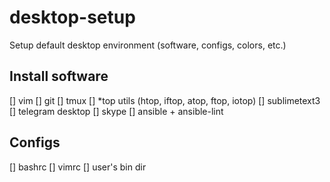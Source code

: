 # desktop-setup
Setup default desktop environment (software, configs, colors, etc.)


## Install software

[] vim
[] git
[] tmux
[] \*top utils (htop, iftop, atop, ftop, iotop)
[] sublimetext3
[] telegram desktop
[] skype
[] ansible + ansible-lint


## Configs

[] bashrc
[] vimrc
[] user's bin dir





